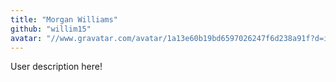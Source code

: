 ```yaml
---
title: "Morgan Williams"
github: "willim15"
avatar: "//www.gravatar.com/avatar/1a13e60b19bd6597026247f6d238a91f?d=identicon"
---
```


User description here!
